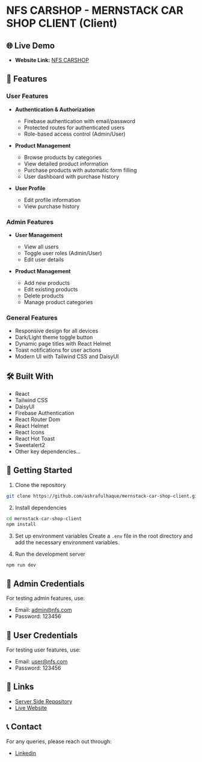 # NFS CARSHOP - MERNSTACK CAR SHOP CLIENT (Client)

## 🌐 Live Demo

- **Website Link:** [NFS CARSHOP](https://mernstack-car-shop-client.vercel.app/)

## 🚀 Features

### User Features

- **Authentication & Authorization**

  - Firebase authentication with email/password
  - Protected routes for authenticated users
  - Role-based access control (Admin/User)

- **Product Management**

  - Browse products by categories
  - View detailed product information
  - Purchase products with automatic form filling
  - User dashboard with purchase history

- **User Profile**
  - Edit profile information
  - View purchase history

### Admin Features

- **User Management**

  - View all users
  - Toggle user roles (Admin/User)
  - Edit user details

- **Product Management**
  - Add new products
  - Edit existing products
  - Delete products
  - Manage product categories

### General Features

- Responsive design for all devices
- Dark/Light theme toggle button
- Dynamic page titles with React Helmet
- Toast notifications for user actions
- Modern UI with Tailwind CSS and DaisyUI

## 🛠️ Built With

- React
- Tailwind CSS
- DaisyUI
- Firebase Authentication
- React Router Dom
- React Helmet
- React Icons
- React Hot Toast
- Sweetalert2
- Other key dependencies...

## 🚀 Getting Started

1. Clone the repository

```bash
git clone https://github.com/ashrafulhaque/mernstack-car-shop-client.git
```

2. Install dependencies

```bash
cd mernstack-car-shop-client
npm install
```

3. Set up environment variables
   Create a `.env` file in the root directory and add the necessary environment variables.

4. Run the development server

```bash
npm run dev
```

## 📝 Admin Credentials

For testing admin features, use:

- Email: admin@nfs.com
- Password: 123456

## 📝 User Credentials

For testing user features, use:

- Email: user@nfs.com
- Password: 123456

## 🔗 Links

- [Server Side Repository](https://github.com/ashrafulhaque/mernstack-car-shop-server)
- [Live Website](https://mernstack-car-shop-client.vercel.app/)

## 📞 Contact

For any queries, please reach out through:

- [Linkedin](https://www.linkedin.com/in/imashrafulhaque/)
